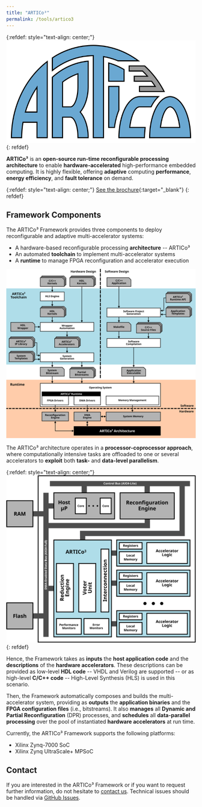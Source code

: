 ```yaml
---
title: "ARTICo³"
permalink: /tools/artico3
---
```


{:refdef: style="text-align: center;"}
![](/assets/images/artico3/logo.svg)
{: refdef}

**ARTICo³** is an **open-source run-time reconfigurable processing architecture** to enable **hardware-accelerated** high-performance embedded computing.  It is highly flexible, offering **adaptive** computing **performance**, **energy efficiency**, and **fault tolerance** on demand.

{:refdef: style="text-align: center;"}
[See the brochure](/assets/files/artico3/artico3_brochure.pdf){:target="_blank"}
{: refdef}


## Framework Components

The ARTICo³ Framework provides three components to deploy reconfigurable and adaptive multi-accelerator systems:

* A hardware-based reconfigurable processing **architecture** -- ARTICo³
* An automated **toolchain** to implement multi-accelerator systems
* A **runtime** to manage FPGA reconfiguration and accelerator execution

![The ARTICo³ Framework](/assets/images/artico3/framework.svg)

The ARTICo³ architecture operates in a **processor-coprocessor approach**, where computationally intensive tasks are offloaded to one or several accelerators to **exploit** both **task-** and **data-level parallelism**.

{:refdef: style="text-align: center;"}
![The ARTICo³ Architecture](/assets/images/artico3/architecture.svg)
{: refdef}

Hence, the Framework takes as **inputs** the **host application code** and the **descriptions** of the **hardware accelerators**.  These descriptions can be provided as low-level **HDL code** -- VHDL and Verilog are supported -- or as high-level **C/C++ code** -- High-Level Synthesis (HLS) is used in this scenario.

Then, the Framework automatically composes and builds the multi-accelerator system, providing as **outputs** the **application binaries** and the **FPGA configuration files** (i.e., bitstreams).  It also **manages** all **Dynamic and Partial Reconfiguration** (DPR) processes, and **schedules** all **data-parallel processing** over the pool of instantiated **hardware accelerators** at run time.

Currently, the ARTICo³ Framework supports the following platforms:

* Xilinx Zynq-7000 SoC
* Xilinx Zynq UltraScale+ MPSoC


## Contact

If you are interested in the ARTICo³ Framework or if you want to request further information, do not hesitate to [contact us](mailto:alfonso.rodriguezm@upm.es,eduardo.delatorre@upm.es).  Technical issues should be handled via [GitHub Issues](https://github.com/des-cei/artico3/issues).
